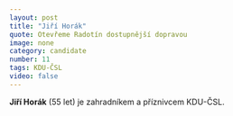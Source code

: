 ```yaml
---
layout: post
title: "Jiří Horák"
quote: Otevřeme Radotín dostupnější dopravou
image: none
category: candidate
number: 11
tags: KDU-ČSL
video: false
---
```


**Jiří Horák** (55 let) je zahradníkem a příznivcem KDU-ČSL.
